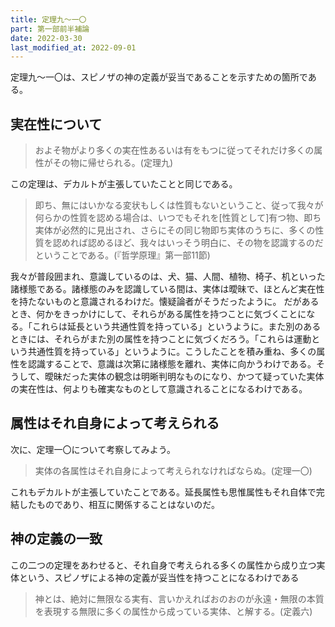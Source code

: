 ```yaml
---
title: 定理九～一〇
part: 第一部前半補論
date: 2022-03-30
last_modified_at: 2022-09-01
---
```

定理九～一〇は、スピノザの神の定義が妥当であることを示すための箇所である。

## 実在性について

>およそ物がより多くの実在性あるいは有をもつに従ってそれだけ多くの属性がその物に帰せられる。(定理九)

この定理は、デカルトが主張していたことと同じである。

>即ち、無にはいかなる変状もしくは性質もないということ、従って我々が何らかの性質を認める場合は、いつでもそれを[性質として]有つ物、即ち実体が必然的に見出され、さらにその同じ物即ち実体のうちに、多くの性質を認めれば認めるほど、我々はいっそう明白に、その物を認識するのだということである。(『哲学原理』第一部11節)

我々が普段囲まれ、意識しているのは、犬、猫、人間、植物、椅子、机といった諸様態である。諸様態のみを認識している間は、実体は曖昧で、ほとんど実在性を持たないものと意識されるわけだ。懐疑論者がそうだったように。
だがあるとき、何かをきっかけにして、それらがある属性を持つことに気づくことになる。「これらは延長という共通性質を持っている」というように。また別のあるときには、それらがまた別の属性を持つことに気づくだろう。「これらは運動という共通性質を持っている」というように。こうしたことを積み重ね、多くの属性を認識することで、意識は次第に諸様態を離れ、実体に向かうわけである。そうして、曖昧だった実体の観念は明晰判明なものになり、かつて疑っていた実体の実在性は、何よりも確実なものとして意識されることになるわけである。

## 属性はそれ自身によって考えられる

次に、定理一〇について考察してみよう。

>実体の各属性はそれ自身によって考えられなければならぬ。(定理一〇)

これもデカルトが主張していたことである。延長属性も思惟属性もそれ自体で完結したものであり、相互に関係することはないのだ。

## 神の定義の一致

この二つの定理をあわせると、それ自身で考えられる多くの属性から成り立つ実体という、スピノザによる神の定義が妥当性を持つことになるわけである

>神とは、絶対に無限なる実有、言いかえればおのおのが永遠・無限の本質を表現する無限に多くの属性から成っている実体、と解する。(定義六)
